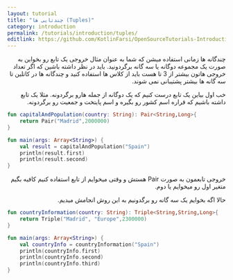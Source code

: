 ```yaml
---
layout: tutorial
title: "چندتایی ها (Tuples)"
category: introduction
permalink: /tutorials/introduction/tuples/
editlink: https://github.com/KotlinFarsi/OpenSourceTutorials-Introduction/edit/master/src/tuples/README.md
---
```



<div dir="rtl" markdown="1">



چندگانه ها زمانی استفاده میشن که شما به عنوان مثال خروجی یک تابع رو بخواین به صورت یک مجموعه دوگانه یا سه گانه برگردونید. باید در نظر داشته باشین که اگر تعداد خروجی هاتون بیشتر از 3 تا هست باید از کلاس ها استفاده کنید و چندگانه ها در کاتلین تا سه گانه ها بیشتر پشتیبانی نمی شوند.

خب اول بیاین یک تابع درست کنیم که یک دوگانه از جمله هارو برگردونه. مثلا یک تابع داشته باشیم که قراره اسم کشور رو بگیره و اسم پایتخت و جمعیت رو برگردونه.

</div>

```kotlin
fun capitalAndPopulation(country: String): Pair<String,Long>{
    return Pair("Madrid",2000000)
}

fun main(args: Array<String>) {
    val result = capitalAndPopulation("Spain")
    println(result.first)
    println(result.second)
}
```

<div dir="rtl" markdown="1">

خروجی تابعمون به صورت Pair هستش و وقتی میخوایم از تابع استفاده کنیم کافیه بگیم متغیر اول رو میخوایم یا دوم.

حالا اگه بخوایم یک سه گانه رو برگدونیم به این روش انجامش میدیم.

</div>

```kotlin
fun countryInformation(country: String): Triple<String,String,Long>{
    return Triple("Madrid", "Europe",2300000)
}

fun main(args: Array<String>) {
    val countryInfo = countryInformation("Spain")
    println(countryInfo.first)
    println(countryInfo.second)
    println(countryInfo.third)
}
```
